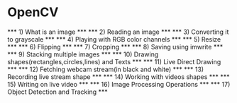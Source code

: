 # OpenCV

*** 1) What is an image *** 
*** 2) Reading an image *** 
*** 3) Converting it to grayscale ***
*** 4) Playing with RGB color channels ***
*** 5) Resize *** 
*** 6) Flipping ***
*** 7) Cropping ***
*** 8) Saving using imwrite ***
*** 9) Stacking multiple images ***
*** 10) Drawing shapes(rectangles,circles,lines) and Texts ***
*** 11) Live Direct Drawing ***
*** 12) Fetching webcam stream(in black and white) ***
*** 13) Recording live stream shape ***
*** 14) Working with videos shapes ***
*** 15) Writing on live video ***
*** 16) Image Processing Operations ***
*** 17) Object Detection and Tracking ***

  
